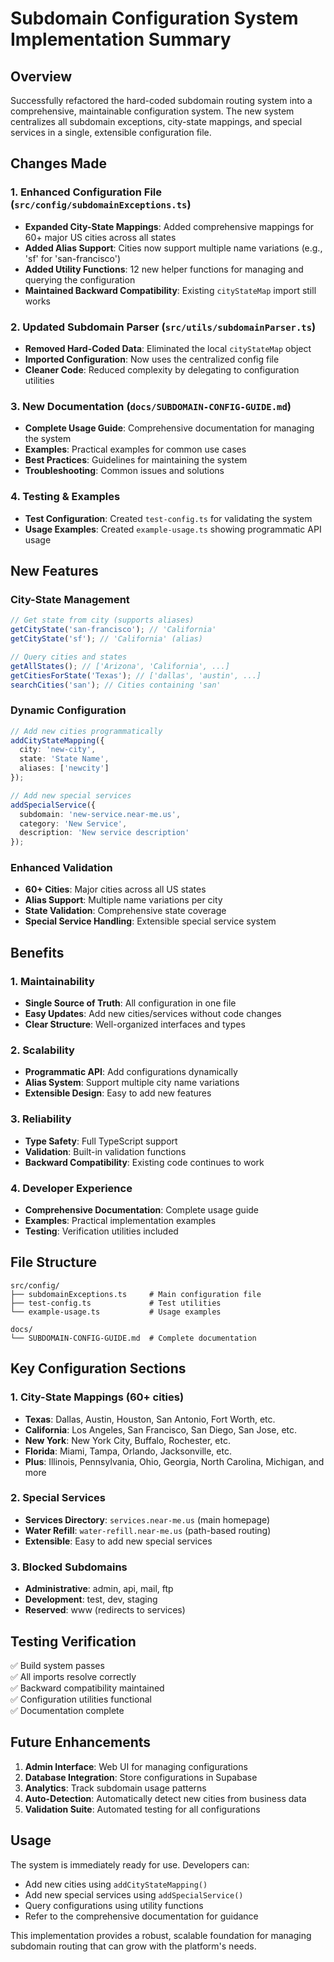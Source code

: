 # Subdomain Configuration System Implementation Summary

## Overview
Successfully refactored the hard-coded subdomain routing system into a comprehensive, maintainable configuration system. The new system centralizes all subdomain exceptions, city-state mappings, and special services in a single, extensible configuration file.

## Changes Made

### 1. Enhanced Configuration File (`src/config/subdomainExceptions.ts`)
- **Expanded City-State Mappings**: Added comprehensive mappings for 60+ major US cities across all states
- **Added Alias Support**: Cities now support multiple name variations (e.g., 'sf' for 'san-francisco')
- **Added Utility Functions**: 12 new helper functions for managing and querying the configuration
- **Maintained Backward Compatibility**: Existing `cityStateMap` import still works

### 2. Updated Subdomain Parser (`src/utils/subdomainParser.ts`)
- **Removed Hard-Coded Data**: Eliminated the local `cityStateMap` object
- **Imported Configuration**: Now uses the centralized config file
- **Cleaner Code**: Reduced complexity by delegating to configuration utilities

### 3. New Documentation (`docs/SUBDOMAIN-CONFIG-GUIDE.md`)
- **Complete Usage Guide**: Comprehensive documentation for managing the system
- **Examples**: Practical examples for common use cases
- **Best Practices**: Guidelines for maintaining the system
- **Troubleshooting**: Common issues and solutions

### 4. Testing & Examples
- **Test Configuration**: Created `test-config.ts` for validating the system
- **Usage Examples**: Created `example-usage.ts` showing programmatic API usage

## New Features

### City-State Management
```typescript
// Get state from city (supports aliases)
getCityState('san-francisco'); // 'California'
getCityState('sf'); // 'California' (alias)

// Query cities and states  
getAllStates(); // ['Arizona', 'California', ...]
getCitiesForState('Texas'); // ['dallas', 'austin', ...]
searchCities('san'); // Cities containing 'san'
```

### Dynamic Configuration
```typescript
// Add new cities programmatically
addCityStateMapping({
  city: 'new-city',
  state: 'State Name',
  aliases: ['newcity']
});

// Add new special services
addSpecialService({
  subdomain: 'new-service.near-me.us',
  category: 'New Service',
  description: 'New service description'
});
```

### Enhanced Validation
- **60+ Cities**: Major cities across all US states
- **Alias Support**: Multiple name variations per city
- **State Validation**: Comprehensive state coverage
- **Special Service Handling**: Extensible special service system

## Benefits

### 1. Maintainability
- **Single Source of Truth**: All configuration in one file
- **Easy Updates**: Add new cities/services without code changes
- **Clear Structure**: Well-organized interfaces and types

### 2. Scalability
- **Programmatic API**: Add configurations dynamically
- **Alias System**: Support multiple city name variations
- **Extensible Design**: Easy to add new features

### 3. Reliability
- **Type Safety**: Full TypeScript support
- **Validation**: Built-in validation functions
- **Backward Compatibility**: Existing code continues to work

### 4. Developer Experience
- **Comprehensive Documentation**: Complete usage guide
- **Examples**: Practical implementation examples
- **Testing**: Verification utilities included

## File Structure
```
src/config/
├── subdomainExceptions.ts     # Main configuration file
├── test-config.ts             # Test utilities
└── example-usage.ts           # Usage examples

docs/
└── SUBDOMAIN-CONFIG-GUIDE.md  # Complete documentation
```

## Key Configuration Sections

### 1. City-State Mappings (60+ cities)
- **Texas**: Dallas, Austin, Houston, San Antonio, Fort Worth, etc.
- **California**: Los Angeles, San Francisco, San Diego, San Jose, etc.
- **New York**: New York City, Buffalo, Rochester, etc.
- **Florida**: Miami, Tampa, Orlando, Jacksonville, etc.
- **Plus**: Illinois, Pennsylvania, Ohio, Georgia, North Carolina, Michigan, and more

### 2. Special Services
- **Services Directory**: `services.near-me.us` (main homepage)
- **Water Refill**: `water-refill.near-me.us` (path-based routing)
- **Extensible**: Easy to add new special services

### 3. Blocked Subdomains
- **Administrative**: admin, api, mail, ftp
- **Development**: test, dev, staging
- **Reserved**: www (redirects to services)

## Testing Verification
✅ Build system passes  
✅ All imports resolve correctly  
✅ Backward compatibility maintained  
✅ Configuration utilities functional  
✅ Documentation complete  

## Future Enhancements
1. **Admin Interface**: Web UI for managing configurations
2. **Database Integration**: Store configurations in Supabase
3. **Analytics**: Track subdomain usage patterns
4. **Auto-Detection**: Automatically detect new cities from business data
5. **Validation Suite**: Automated testing for all configurations

## Usage
The system is immediately ready for use. Developers can:
- Add new cities using `addCityStateMapping()`
- Add new special services using `addSpecialService()`
- Query configurations using utility functions
- Refer to the comprehensive documentation for guidance

This implementation provides a robust, scalable foundation for managing subdomain routing that can grow with the platform's needs.
